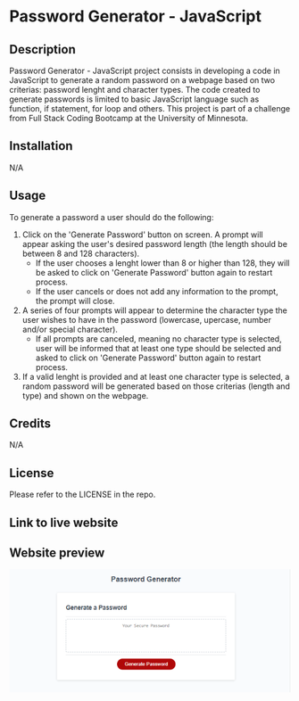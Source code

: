 # Password Generator - JavaScript

## Description
Password Generator - JavaScript project consists in developing a code in JavaScript to generate a random password on a webpage based on two criterias: password lenght and character types. The code created to generate passwords is limited to basic JavaScript language such as function, if statement, for loop and others. This project is part of a challenge from Full Stack Coding Bootcamp at the University of Minnesota.


## Installation

N/A

## Usage
To generate a password a user should do the following:
1. Click on the 'Generate Password' button on screen. A prompt will appear asking the user's desired password length (the length should be between 8 and 128 characters).
    * If the user chooses a lenght lower than 8 or higher than 128, they will be asked to click on 'Generate Password' button again to restart process.
    * If the user cancels or does not add any information to the prompt, the prompt will close.
1. A series of four prompts will appear to determine the character type the user wishes to have in the password (lowercase, upercase, number and/or special character).
    * If all prompts are canceled, meaning no character type is selected, user will be informed that at least one type should be selected and asked to click on 'Generate Password' button again to restart process.
1. If a valid lenght is provided and at least one character type is selected, a random password will be generated based on those criterias (length and type) and shown on the webpage.



## Credits

N/A

## License

Please refer to the LICENSE in the repo.

## Link to live website



## Website preview



![Password_Generator_Webpage](./assets/generate-password-page-screenshot.PNG)
